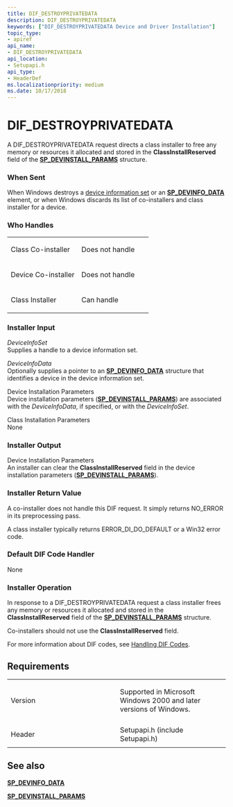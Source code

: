 ```yaml
---
title: DIF_DESTROYPRIVATEDATA
description: DIF_DESTROYPRIVATEDATA
keywords: ["DIF_DESTROYPRIVATEDATA Device and Driver Installation"]
topic_type:
- apiref
api_name:
- DIF_DESTROYPRIVATEDATA
api_location:
- Setupapi.h
api_type:
- HeaderDef
ms.localizationpriority: medium
ms.date: 10/17/2018
---
```


# DIF_DESTROYPRIVATEDATA


A DIF_DESTROYPRIVATEDATA request directs a class installer to free any memory or resources it allocated and stored in the **ClassInstallReserved** field of the [**SP_DEVINSTALL_PARAMS**](/windows/win32/api/setupapi/ns-setupapi-sp_devinstall_params_a) structure.

### When Sent

When Windows destroys a [device information set](./device-information-sets.md) or an [**SP_DEVINFO_DATA**](/windows/win32/api/setupapi/ns-setupapi-sp_devinfo_data) element, or when Windows discards its list of co-installers and class installer for a device.

### Who Handles

<table>
<colgroup>
<col width="50%" />
<col width="50%" />
</colgroup>
<tbody>
<tr class="odd">
<td align="left"><p>Class Co-installer</p></td>
<td align="left"><p>Does not handle</p></td>
</tr>
<tr class="even">
<td align="left"><p>Device Co-installer</p></td>
<td align="left"><p>Does not handle</p></td>
</tr>
<tr class="odd">
<td align="left"><p>Class Installer</p></td>
<td align="left"><p>Can handle</p></td>
</tr>
</tbody>
</table>

 

### Installer Input

<a href="" id="deviceinfoset"></a>*DeviceInfoSet*  
Supplies a handle to a device information set.

<a href="" id="deviceinfodata"></a>*DeviceInfoData*  
Optionally supplies a pointer to an [**SP_DEVINFO_DATA**](/windows/win32/api/setupapi/ns-setupapi-sp_devinfo_data) structure that identifies a device in the device information set.

<a href="" id="device-installation-parameters-"></a>Device Installation Parameters   
Device installation parameters ([**SP_DEVINSTALL_PARAMS**](/windows/win32/api/setupapi/ns-setupapi-sp_devinstall_params_a)) are associated with the *DeviceInfoData*, if specified, or with the *DeviceInfoSet*.

<a href="" id="class-installation-parameters"></a>Class Installation Parameters  
None

### Installer Output

<a href="" id="device-installation-parameters-"></a>Device Installation Parameters   
An installer can clear the **ClassInstallReserved** field in the device installation parameters ([**SP_DEVINSTALL_PARAMS**](/windows/win32/api/setupapi/ns-setupapi-sp_devinstall_params_a)).

### Installer Return Value

A co-installer does not handle this DIF request. It simply returns NO_ERROR in its preprocessing pass.

A class installer typically returns ERROR_DI_DO_DEFAULT or a Win32 error code.

### Default DIF Code Handler

None

### Installer Operation

In response to a DIF_DESTROYPRIVATEDATA request a class installer frees any memory or resources it allocated and stored in the **ClassInstallReserved** field of the [**SP_DEVINSTALL_PARAMS**](/windows/win32/api/setupapi/ns-setupapi-sp_devinstall_params_a) structure.

Co-installers should not use the **ClassInstallReserved** field.

For more information about DIF codes, see [Handling DIF Codes](./handling-dif-codes.md).

Requirements
------------

<table>
<colgroup>
<col width="50%" />
<col width="50%" />
</colgroup>
<tbody>
<tr class="odd">
<td align="left"><p>Version</p></td>
<td align="left"><p>Supported in Microsoft Windows 2000 and later versions of Windows.</p></td>
</tr>
<tr class="even">
<td align="left"><p>Header</p></td>
<td align="left">Setupapi.h (include Setupapi.h)</td>
</tr>
</tbody>
</table>

## See also


[**SP_DEVINFO_DATA**](/windows/win32/api/setupapi/ns-setupapi-sp_devinfo_data)

[**SP_DEVINSTALL_PARAMS**](/windows/win32/api/setupapi/ns-setupapi-sp_devinstall_params_a)

 

